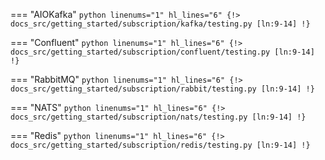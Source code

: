 === "AIOKafka"
    ```python linenums="1" hl_lines="6"
    {!> docs_src/getting_started/subscription/kafka/testing.py [ln:9-14] !}
    ```

=== "Confluent"
    ```python linenums="1" hl_lines="6"
    {!> docs_src/getting_started/subscription/confluent/testing.py [ln:9-14] !}
    ```

=== "RabbitMQ"
    ```python linenums="1" hl_lines="6"
    {!> docs_src/getting_started/subscription/rabbit/testing.py [ln:9-14] !}
    ```

=== "NATS"
    ```python linenums="1" hl_lines="6"
    {!> docs_src/getting_started/subscription/nats/testing.py [ln:9-14] !}
    ```

=== "Redis"
    ```python linenums="1" hl_lines="6"
    {!> docs_src/getting_started/subscription/redis/testing.py [ln:9-14] !}
    ```
